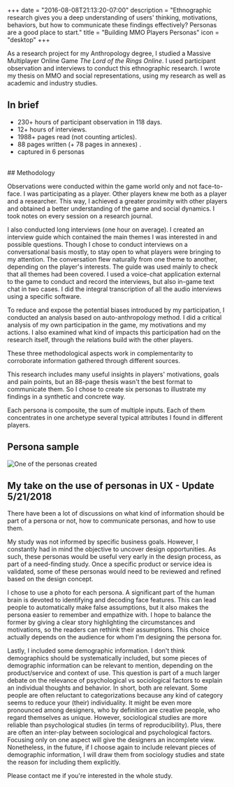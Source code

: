 +++
date = "2016-08-08T21:13:20-07:00"
description = "Ethnographic research gives you a deep understanding of users' thinking, motivations, behaviors, but how to communicate these findings effectively? Personas are a good place to start."
title = "Building MMO Players Personas"
icon = "desktop"
+++

As a research project for my Anthropology degree, I studied a Massive Multiplayer Online Game *The Lord of the Rings Online*. I used participant observation and interviews to conduct this ethnographic research. I wrote my thesis on MMO and social representations, using my research as well as academic and industry studies.

## In brief

- 230+ hours of participant observation in 118 days.
- 12+ hours of interviews.
- 1988+ pages read (not counting articles).
- 88 pages written (+ 78 pages in annexes) .
- captured in 6 personas

<br>
## Methodology

Observations were conducted within the game world only and not face-to-face. I was participating as a player. Other players knew me both as a player and a researcher. This way, I achieved a greater proximity with other players and obtained a better understanding of the game and social dynamics. I took notes on every session on a research journal. 

I also conducted long interviews (one hour on average). I created an interview guide which contained the main themes I was interested in and possible questions. Though I chose to conduct interviews on a conversational basis mostly, to stay open to what players were bringing to my attention. The conversation flew naturally from one theme to another, depending on the player's interests. The guide was used mainly to check that all themes had been covered. I used a voice-chat application external to the game to conduct and record the interviews, but also in-game text chat in two cases. I did the integral transcription of all the audio interviews using a specific software.

To reduce and expose the potential biases introduced by my participation, I conducted an analysis based on auto-anthropology method. I did a critical analysis of my own participation in the game, my motivations and my actions. I also examined what kind of impacts this participation had on the research itself, through the relations build with the other players.

These three methodological aspects work in complementarity to corroborate information gathered through different sources. 

This research includes many useful insights in players' motivations, goals and pain points, but an 88-page thesis wasn't the best format to communicate them. So I chose to create six personas to illustrate my findings in a synthetic and concrete way. 

Each persona is composite, the sum of multiple inputs. Each of them concentrates in one archetype several typical attributes I found in different players.


## Persona sample

![One of the personas created](/images/persona-sample.png "One of the personas created")

## My take on the use of personas in UX - Update 5/21/2018

There have been a lot of discussions on what kind of information should be part of a persona or not, how to communicate personas, and how to use them. 

My study was not informed by specific business goals. However, I constantly had in mind the objective to uncover design opportunities. As such, these personas would be useful very early in the design process, as part of a need-finding study. Once a specific product or service idea is validated, some of these personas would need to be reviewed and refined based on the design concept. 

I chose to use a photo for each persona. A significant part of the human brain is devoted to identifying and decoding face features. This can lead people to automatically make false assumptions, but it also makes the persona easier to remember and empathize with. I hope to balance the former by giving a clear story highlighting the circumstances and motivations, so the readers can rethink their assumptions. This choice actually depends on the audience for whom I'm designing the persona for. 

Lastly, I included some demographic information. I don't think demographics should be systematically included, but some pieces of demographic information can be relevant to mention, depending on the product/service and context of use. This question is part of a much larger debate on the relevance of psychological vs sociological factors to explain an individual thoughts and behavior. In short, both are relevant. Some people are often reluctant to categorizations because any kind of category seems to reduce your (their) individuality. It might be even more pronounced among designers, who by definition are creative people, who regard themselves as unique. However, sociological studies are more reliable than psychological studies (in terms of reproducibility). Plus, there are often an inter-play between sociological and psychological factors. Focusing only on one aspect will give the designers an incomplete view. 
Nonetheless, in the future, if I choose again to include relevant pieces of demographic information, I will draw them from sociology studies and state the reason for including them explicitly.  



Please contact me if you're interested in the whole study.